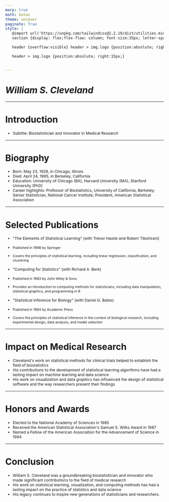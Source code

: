 ```yaml
---
marp: true
math: katex
theme: uncover
paginate: True
style: |
   @import url('https://unpkg.com/tailwindcss@2.2.19/dist/utilities.min.css');
   section {display: flex;flex-flow: column; font-size:35px; letter-spacing:1.4px;}

   header {overflow:visible} header > img.logo {position:absolute; right:15px;}

   header > img.logo {position:absolute; right:15px;}


---
```

<!-- backgroundColor: #819089 -->
<!-- _class: lead -->

 # _William S. Cleveland_

---
<style scoped>p,li {font-size:0.96em}</style>

 # **Introduction**
- Subtitle: Biostatistician and Innovator in Medical Research


---
<style scoped>p,li {font-size:0.84em}</style>

 # **Biography**
- Born: May 23, 1928, in Chicago, Illinois
- Died: April 24, 1995, in Berkeley, California
- Education: University of Chicago (BA), Harvard University (MA), Stanford University (PhD)
- Career highlights: Professor of Biostatistics, University of California, Berkeley; Senior Statistician, National Cancer Institute; President, American Statistical Association


---
<style scoped>p,li {font-size:0.64em}</style>

 # Selected Publications
- "The Elements of Statistical Learning" (with Trevor Hastie and Robert Tibshirani)

+ Published in 1998 by Springer

+ Covers the principles of statistical learning, including linear regression, classification, and clustering
- "Computing for Statistics" (with Richard A. Berk)

+ Published in 1983 by John Wiley & Sons

+ Provides an introduction to computing methods for statisticians, including data manipulation, statistical graphics, and programming in R
- "Statistical Inference for Biology" (with Daniel G. Bates)

+ Published in 1984 by Academic Press

+ Covers the principles of statistical inference in the context of biological research, including experimental design, data analysis, and model selection


---
<style scoped>p,li {font-size:0.88em}</style>

 # Impact on Medical Research

- Cleveland's work on statistical methods for clinical trials helped to establish the field of biostatistics
- His contributions to the development of statistical learning algorithms have had a lasting impact on machine learning and data science
- His work on visualization and data graphics has influenced the design of statistical software and the way researchers present their findings

---
<style scoped>p,li {font-size:0.88em}</style>

 # Honors and Awards

- Elected to the National Academy of Sciences in 1985
- Received the American Statistical Association's Samuel S. Wilks Award in 1987
- Named a Fellow of the American Association for the Advancement of Science in 1994

---
<style scoped>p,li {font-size:0.88em}</style>

 # Conclusion

- William S. Cleveland was a groundbreaking biostatistician and innovator who made significant contributions to the field of medical research
- His work on statistical learning, visualization, and computing methods has had a lasting impact on the practice of statistics and data science
- His legacy continues to inspire new generations of statisticians and researchers.